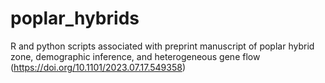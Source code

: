 # poplar_hybrids
R and python scripts associated with preprint manuscript of poplar hybrid zone, demographic inference, and heterogeneous gene flow (https://doi.org/10.1101/2023.07.17.549358)

